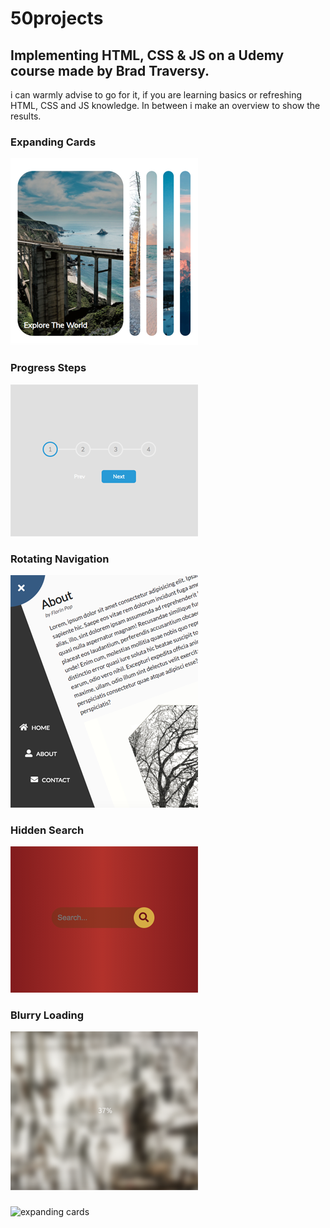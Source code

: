 # 50projects

## Implementing HTML, CSS &amp; JS on a Udemy course made by Brad Traversy.

i can warmly advise to go for it, if you are learning basics or refreshing HTML, CSS and JS knowledge.
In between i make an overview to show the results.

### Expanding Cards
![expanding cards](images/01.png)

### Progress Steps
![progress steps](images/02.png)

### Rotating Navigation
![rotating navigation](images/03.png)

### Hidden Search
![hidden search](images/04.png)

### Blurry Loading
![blurry loading](images/05.png)

###
![expanding cards](images/06.png)
